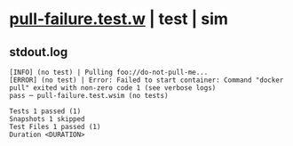 # [pull-failure.test.w](../../../../../../examples/tests/sdk_tests/container/pull-failure.test.w) | test | sim

## stdout.log
```log
[INFO] (no test) | Pulling foo://do-not-pull-me...
[ERROR] (no test) | Error: Failed to start container: Command "docker pull" exited with non-zero code 1 (see verbose logs)
pass ─ pull-failure.test.wsim (no tests)

Tests 1 passed (1)
Snapshots 1 skipped
Test Files 1 passed (1)
Duration <DURATION>
```

